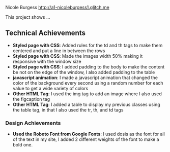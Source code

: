 Nicole Burgess
http://a1-nicoleburgess1.glitch.me

This project shows ...

## Technical Achievements

- **Styled page with CSS**: Added rules for the td and th tags to make them centered and put a line in between the rows
- **Styled page with CSS**: Made the images width 50% making it responsive with the window size
- **Styled page with CSS**: I added padding to the body to make the content be not on the edge of the window, I also added padding to the table
- **javascript animation**: I made a javascript animation that changed the color of the background every second using a random number for each value to get a wide variety of colors
- **Other HTML Tag**: I used the img tag to add an image where I also used the figcaption tag
- **Other HTML Tag**: I added a table to display my previous classes using the table tag, in that I also used the tr, th, and td tags

### Design Achievements

- **Used the Roboto Font from Google Fonts**: I used dosis as the font for all of the text in my site, I added 2 different weights of the font to make a bold one.
